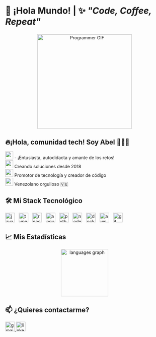 <h1 align="left">👋 ¡Hola Mundo! | ✨ <em>"Code, Coffee, Repeat"</em></h1>

###

<div align="center">
  <img src="https://media.giphy.com/media/ZVik7pBtu9dNS/giphy.gif" width="300" alt="Programmer GIF">
</div>

###

<h2 align="left">🔥¡Hola, comunidad tech! Soy <strong>Abel</strong> 👨‍💻🚀</h2>

<p align="left">
  <img src="https://media.giphy.com/media/ZVik7pBtu9dNS/giphy.gif" width="25"> - ¡Entusiasta, autodidacta y amante de los retos!<br>
  <img src="https://media.giphy.com/media/3o7TKSjRrfIPjeiVyY/giphy.gif" width="25"> Creando soluciones desde 2018<br>
  <img src="https://media.giphy.com/media/WUlplcMpOCEmTGBtBW/giphy.gif" width="25"> Promotor de tecnología y creador de código<br>
  <img src="https://media.giphy.com/media/26xBwdIuRJiAIqHwA/giphy.gif" width="25"> Venezolano orgulloso 🇻🇪
</p>

###

<h2 align="left">🛠️ Mi Stack Tecnológico</h2>

<div align="left">
  <img src="https://img.shields.io/badge/JavaScript-F7DF1E?logo=javascript&logoColor=black&style=for-the-badge" height="30" alt="javascript logo" />
  <img width="5" />
  <img src="https://img.shields.io/badge/TypeScript-3178C6?logo=typescript&logoColor=white&style=for-the-badge" height="30" alt="typescript logo" />
  <img width="5" />
  <img src="https://img.shields.io/badge/React-61DAFB?logo=react&logoColor=black&style=for-the-badge" height="30" alt="react logo" />
  <img width="5" />
  <img src="https://img.shields.io/badge/Angular-DD0031?logo=angular&logoColor=white&style=for-the-badge" height="30" alt="angular logo" />
  <img width="5" />
  <img src="https://img.shields.io/badge/Python-3776AB?logo=python&logoColor=white&style=for-the-badge" height="30" alt="python logo" />
  <img width="5" />
  <img src="https://img.shields.io/badge/Node.js-339933?logo=nodedotjs&logoColor=white&style=for-the-badge" height="30" alt="nodejs logo" />
  <img width="5" />
  <img src="https://img.shields.io/badge/Docker-2496ED?logo=docker&logoColor=white&style=for-the-badge" height="30" alt="docker logo" />
  <img width="5" />
  <img src="https://img.shields.io/badge/AWS-232F3E?logo=amazonaws&logoColor=white&style=for-the-badge" height="30" alt="aws logo" />
  <img width="5" />
  <img src="https://img.shields.io/badge/Git-F05032?logo=git&logoColor=white&style=for-the-badge" height="30" alt="git logo" />
</div>

###

<h2 align="left">📈 Mis Estadísticas</h2>

<div align="center">
  <img src="https://github-readme-stats.vercel.app/api/top-langs?username=abelserradev&locale=en&hide_title=false&layout=compact&card_width=320&langs_count=5&theme=dracula&hide_border=false" height="150" alt="languages graph" />
</div>

###

<h2 align="left">📫 ¿Quieres contactarme?</h2>

<p align="left">
  <a href="mailto:abelserra.wtl@gmail.com" target="_blank">
    <img src="https://img.shields.io/badge/Gmail-D14836?style=for-the-badge&logo=gmail&logoColor=white" height="30" alt="gmail logo" />
  </a>
  <a href="https://linkedin.com/in/abeljserraz" target="_blank">
    <img src="https://img.shields.io/badge/LinkedIn-0077B5?style=for-the-badge&logo=linkedin&logoColor=white" height="30" alt="linkedin logo" />
  </a>
</p>
